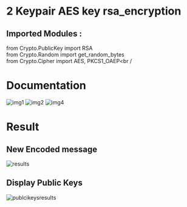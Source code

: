 # 2 Keypair AES key rsa_encryption 

## Imported Modules :<br  />
from Crypto.PublicKey import RSA<br  />
from Crypto.Random import get_random_bytes<br  />
from Crypto.Cipher import AES, PKCS1_OAEP<br  /

# Documentation
![img1](https://user-images.githubusercontent.com/74079455/153038684-644be5e7-3e8e-4f52-902c-d74ff0330c71.png)
![img2](https://user-images.githubusercontent.com/74079455/153040173-43b4a8a7-9569-4038-aea8-14ed9a5064f4.png)
![img4](https://user-images.githubusercontent.com/74079455/153309181-49807cf5-fd2b-435f-b8f7-a24923c5e974.png)



# Result
## New Encoded message
![results](https://user-images.githubusercontent.com/74079455/153055434-42d4837c-f596-40c3-8e27-e22a00347b5e.png)

## Display Public Keys
![publcikeysresults](https://user-images.githubusercontent.com/74079455/153055445-727ed7e1-76b3-468d-a62f-07b1f093e44b.png)
